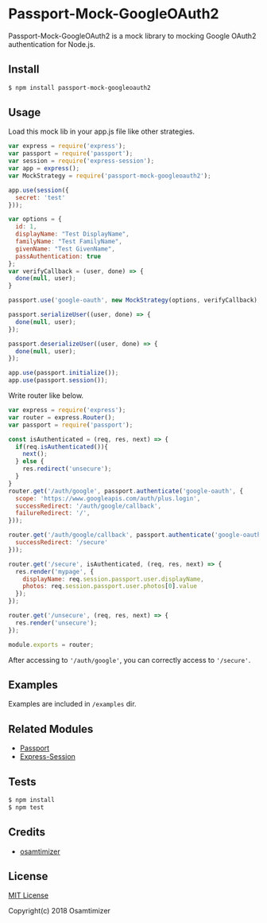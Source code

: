 # Passport-Mock-GoogleOAuth2

Passport-Mock-GoogleOAuth2 is a mock library to mocking Google OAuth2 authentication for Node.js.

## Install

```bash
$ npm install passport-mock-googleoauth2
```

## Usage

Load this mock lib in your app.js file like other strategies.

```js
var express = require('express');
var passport = require('passport');
var session = require('express-session');
var app = express();
var MockStrategy = require('passport-mock-googleoauth2');

app.use(session({
  secret: 'test'
}));

var options = {
  id: 1,
  displayName: "Test DisplayName",
  familyName: "Test FamilyName",
  givenName: "Test GivenName",
  passAuthentication: true
};
var verifyCallback = (user, done) => {
  done(null, user);
}

passport.use('google-oauth', new MockStrategy(options, verifyCallback);

passport.serializeUser((user, done) => {
  done(null, user);
});

passport.deserializeUser((user, done) => {
  done(null, user);
});

app.use(passport.initialize());
app.use(passport.session());
```

Write router like below.

```js
var express = require('express');
var router = express.Router();
var passport = require('passport');

const isAuthenticated = (req, res, next) => {
  if(req.isAuthenticated()){
    next();
  } else {
    res.redirect('unsecure');
  }
}
router.get('/auth/google', passport.authenticate('google-oauth', {
  scope: 'https://www.googleapis.com/auth/plus.login',
  successRedirect: '/auth/google/callback',
  failureRedirect: '/',
}));

router.get('/auth/google/callback', passport.authenticate('google-oauth', {
  successRedirect: '/secure'
}));

router.get('/secure', isAuthenticated, (req, res, next) => {
  res.render('mypage', {
    displayName: req.session.passport.user.displayName,
    photos: req.session.passport.user.photos[0].value
  });
});

router.get('/unsecure', (req, res, next) => {
  res.render('unsecure');
});

module.exports = router;
```

After accessing to `'/auth/google'`, you can correctly access to `'/secure'`.

## Examples

Examples are included in `/examples` dir.

## Related Modules

- [Passport](https://github.com/jaredhanson/passport)
- [Express-Session](https://github.com/expressjs/session)

## Tests

```bash
$ npm install
$ npm test
```

## Credits

- [osamtimizer](https://osamtimizer.hatenablog.com/)

## License

[MIT License](http://opensource.org/licenses/MIT)

Copyright(c) 2018 Osamtimizer
